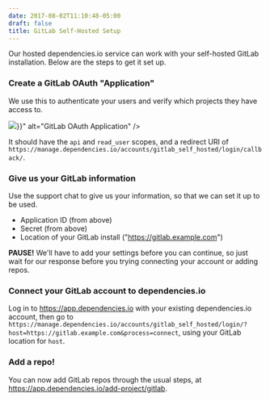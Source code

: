 ```yaml
---
date: 2017-08-02T11:10:48-05:00
draft: false
title: GitLab Self-Hosted Setup
---
```


Our hosted dependencies.io service can work with your self-hosted GitLab
installation. Below are the steps to get it set up.

### Create a GitLab OAuth "Application"

We use this to authenticate your users and verify which projects they have
access to.

<div class="window-frame"><img src="{{< hash_img "docs/setup/gitlab-application.png" >}}" alt="GitLab OAuth Application" /></div>

It should have the `api` and `read_user` scopes, and a redirect URI of `https://manage.dependencies.io/accounts/gitlab_self_hosted/login/callback/`.

### Give us your GitLab information

Use the support chat to give us your information, so that we can set it up to be
used.

- Application ID (from above)
- Secret (from above)
- Location of your GitLab install ("https://gitlab.example.com")

**PAUSE!** We'll have to add your settings before you can continue, so just wait
for our response before you trying connecting your account or adding repos.

### Connect your GitLab account to dependencies.io

Log in to https://app.dependencies.io with your existing dependencies.io account, then go to `https://manage.dependencies.io/accounts/gitlab_self_hosted/login/?host=https://gitlab.example.com&process=connect`,
using your GitLab location for `host`.

### Add a repo!

You can now add GitLab repos through the usual steps, at https://app.dependencies.io/add-project/gitlab.
